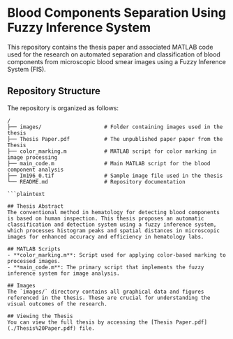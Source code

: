 # Blood Components Separation Using Fuzzy Inference System

This repository contains the thesis paper and associated MATLAB code used for the research on automated separation and classification of blood components from microscopic blood smear images using a Fuzzy Inference System (FIS).

## Repository Structure

The repository is organized as follows:
```plaintext
/
├── images/                    # Folder containing images used in the thesis
├── Thesis Paper.pdf           # The unpublished paper paper from the Thesis
├── color_marking.m            # MATLAB script for color marking in image processing
├── main_code.m                # Main MATLAB script for the blood component analysis
├── Im196_0.tif                # Sample image file used in the thesis
└── README.md                  # Repository documentation

```plaintext

## Thesis Abstract
The conventional method in hematology for detecting blood components is based on human inspection. This thesis proposes an automatic classification and detection system using a fuzzy inference system, which processes histogram peaks and spatial distances in microscopic images for enhanced accuracy and efficiency in hematology labs.

## MATLAB Scripts
- **color_marking.m**: Script used for applying color-based marking to processed images.
- **main_code.m**: The primary script that implements the fuzzy inference system for image analysis.

## Images
The `images/` directory contains all graphical data and figures referenced in the thesis. These are crucial for understanding the visual outcomes of the research.

## Viewing the Thesis
You can view the full thesis by accessing the [Thesis Paper.pdf](./Thesis%20Paper.pdf) file.
